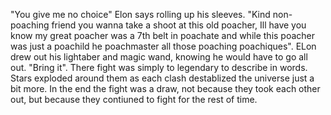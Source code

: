 "You give me no choice" Elon says rolling up his sleeves. "Kind non-poaching friend you wanna take a shoot at this old poacher, Ill have you know my great poacher was a 7th belt in poachate and while this poacher was just a poachild he poachmaster all those poaching poachiques". ELon drew out his lightaber and magic wand, knowing he would have to go all out. "Bring it". There fight was simply to legendary to describe in words. Stars exploded around them as each clash destablized the universe just a bit more. In the end the fight was a draw, not because they took each other out, but because they contiuned to fight for the rest of time.

